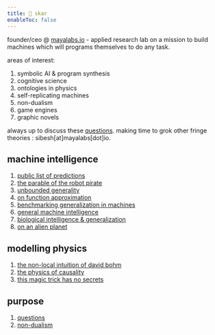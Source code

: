 ```yaml
---
title: 👾 skar
enableToc: false
---
```

founder/ceo @ [mayalabs.io](https://mayalabs.io) - applied research lab on a mission to build machines which will programs themselves to do any task.

areas of interest:

1. symbolic AI & program synthesis
2. cognitive science
3. ontologies in physics
4. self-replicating machines
5. non-dualism
5. game engines
6. graphic novels

always up to discuss these [questions](notes/questions). making time to grok other fringe theories : sibesh[at]mayalabs[dot]io. 


## machine intelligence
1. [public list of predictions](https://x.com/sibeshkar/status/1709316722359198017)
2. [the parable of the robot pirate](/notes/pirate)
3. [unbounded generality](/notes/unbounded)
4. [on function approximation](https://twitter.com/sibeshkar/status/1615804999463997441)
5. [benchmarking generalization in machines](https://blog.mayalabs.io/benchmark/)
6. [general machine intelligence](https://blog.mayalabs.io/general-machine-intelligence/)
7. [biological intelligence & generalization](https://x.com/sibeshkar/status/1871525755387326782)
8. [on an alien planet](/notes/alien)

## modelling physics
1. [the non-local intuition of david bohm](notes/bohm)
2. [the physics of causality](notes/causality)
3. [this magic trick has no secrets](notes/no-secrets)

## purpose
1. [questions](notes/questions)
2. [non-dualism](notes/nd)




